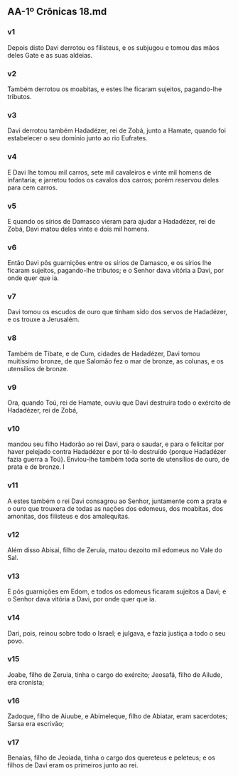 ## AA-1º Crônicas 18.md
### v1
 Depois disto Davi derrotou os filisteus, e os subjugou e tomou das mãos deles Gate e as suas aldeias.
### v2
 Também derrotou os moabitas, e estes lhe ficaram sujeitos, pagando-lhe tributos.
### v3
 Davi derrotou também Hadadézer, rei de Zobá, junto a Hamate, quando foi estabelecer o seu domínio junto ao rio Eufrates.
### v4
 E Davi lhe tomou mil carros, sete mil cavaleiros e vinte mil homens de infantaria; e jarretou todos os cavalos dos carros; porém reservou deles para cem carros.
### v5
 E quando os sírios de Damasco vieram para ajudar a Hadadézer, rei de Zobá, Davi matou deles vinte e dois mil homens.
### v6
 Então Davi pôs guarnições entre os sírios de Damasco, e os sírios lhe ficaram sujeitos, pagando-lhe tributos; e o Senhor dava vitória a Davi, por onde quer que ia.
### v7
 Davi tomou os escudos de ouro que tinham sido dos servos de Hadadézer, e os trouxe a Jerusalém.
### v8
 Também de Tibate, e de Cum, cidades de Hadadézer, Davi tomou muitíssimo bronze, de que Salomão fez o mar de bronze, as colunas, e os utensílios de bronze.
### v9
 Ora, quando Toú, rei de Hamate, ouviu que Davi destruíra todo o exército de Hadadézer, rei de Zobá,
### v10
 mandou seu filho Hadorão ao rei Davi, para o saudar, e para o felicitar por haver pelejado contra Hadadézer e por tê-lo destruído {porque Hadadézer fazia guerra a Toú}. Enviou-lhe também toda sorte de utensílios de ouro, de prata e de bronze. l
### v11
 A estes também o rei Davi consagrou ao Senhor, juntamente com a prata e o ouro que trouxera de todas as nações dos edomeus, dos moabitas, dos amonitas, dos filisteus e dos amalequitas.
### v12
 Além disso Abisai, filho de Zeruia, matou dezoito mil edomeus no Vale do Sal.
### v13
 E pôs guarnições em Edom, e todos os edomeus ficaram sujeitos a Davi; e o Senhor dava vitória a Davi, por onde quer que ia.
### v14
 Dari, pois, reinou sobre todo o Israel; e julgava, e fazia justiça a todo o seu povo.
### v15
 Joabe, filho de Zeruia, tinha o cargo do exército; Jeosafá, filho de Ailude, era cronista;
### v16
 Zadoque, filho de Aiuube, e Abimeleque, filho de Abiatar, eram sacerdotes; Sarsa era escrivão;
### v17
 Benaías, filho de Jeoiada, tinha o cargo dos quereteus e peleteus; e os filhos de Davi eram os primeiros junto ao rei.
